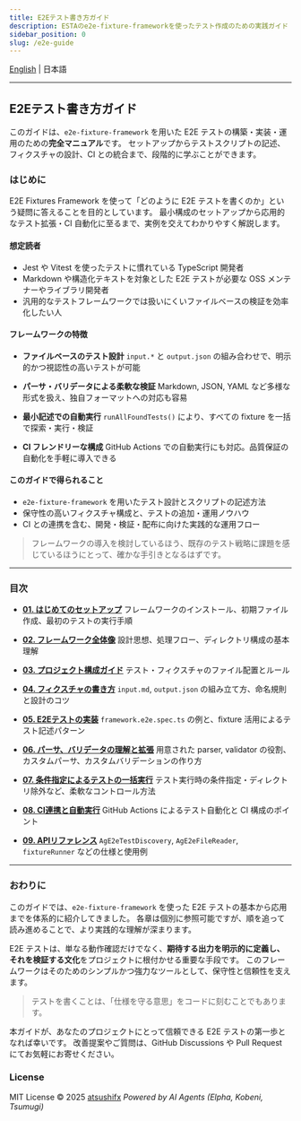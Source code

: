 ```yaml
---
title: E2Eテスト書き方ガイド
description: ESTAのe2e-fixture-frameworkを使ったテスト作成のための実践ガイド
sidebar_position: 0
slug: /e2e-guide
---
```


<!-- textlint-disable ja-technical-writing/ja-no-mixed-period -->

[English](README.md) | 日本語

<!-- textlint-enable -->

---

## E2Eテスト書き方ガイド

このガイドは、`e2e-fixture-framework` を用いた E2E テストの構築・実装・運用のための**完全マニュアル**です。
セットアップからテストスクリプトの記述、フィクスチャの設計、CI との統合まで、段階的に学ぶことができます。

### はじめに

E2E Fixtures Framework を使って「どのように E2E テストを書くのか」という疑問に答えることを目的としています。
最小構成のセットアップから応用的なテスト拡張・CI 自動化に至るまで、実例を交えてわかりやすく解説します。

#### 想定読者

- Jest や Vitest を使ったテストに慣れている TypeScript 開発者
- Markdown や構造化テキストを対象とした E2E テストが必要な OSS メンテナーやライブラリ開発者
- 汎用的なテストフレームワークでは扱いにくいファイルベースの検証を効率化したい人

#### フレームワークの特徴

- **ファイルベースのテスト設計**
  `input.*` と `output.json` の組み合わせで、明示的かつ視認性の高いテストが可能

- **パーサ・バリデータによる柔軟な検証**
  Markdown, JSON, YAML など多様な形式を扱え、独自フォーマットへの対応も容易

- **最小記述での自動実行**
  `runAllFoundTests()` により、すべての fixture を一括で探索・実行・検証

- **CI フレンドリーな構成**
  GitHub Actions での自動実行にも対応。品質保証の自動化を手軽に導入できる

#### このガイドで得られること

- `e2e-fixture-framework` を用いたテスト設計とスクリプトの記述方法
- 保守性の高いフィクスチャ構成と、テストの追加・運用ノウハウ
- CI との連携を含む、開発・検証・配布に向けた実践的な運用フロー

> フレームワークの導入を検討しているほう、既存のテスト戦略に課題を感じているほうにとって、確かな手引きとなるはずです。

---

### 目次

- [**01. はじめてのセットアップ**](01-getting-started.ja.md)
  フレームワークのインストール、初期ファイル作成、最初のテストの実行手順

- [**02. フレームワーク全体像**](02-overview.ja.md)
  設計思想、処理フロー、ディレクトリ構成の基本理解

- [**03. プロジェクト構成ガイド**](03-project-structure.ja.md)
  テスト・フィクスチャのファイル配置とルール

- [**04. フィクスチャの書き方**](04-writing-fixtures.ja.md)
  `input.md`, `output.json` の組み立て方、命名規則と設計のコツ

- [**05. E2Eテストの実装**](05-writing-e2e-tests.ja.md)
  `framework.e2e.spec.ts` の例と、fixture 活用によるテスト記述パターン

- [**06. パーサ、バリデータの理解と拡張**](06-parsers-and-validators.ja.md)
  用意された parser, validator の役割、カスタムパーサ、カスタムバリデーションの作り方

- [**07. 条件指定によるテストの一括実行**](07-run-tests-with-options.ja.md)
  テスト実行時の条件指定・ディレクトリ除外など、柔軟なコントロール方法

- [**08. CI連携と自動実行**](08-ci-integration.ja.md)
  GitHub Actions によるテスト自動化と CI 構成のポイント

- [**09. APIリファレンス**](09-api-reference.ja.md)
  `AgE2eTestDiscovery`, `AgE2eFileReader`, `fixtureRunner` などの仕様と使用例

---

### おわりに

このガイドでは、`e2e-fixture-framework` を使った E2E テストの基本から応用までを体系的に紹介してきました。
各章は個別に参照可能ですが、順を追って読み進めることで、より実践的な理解が深まります。

E2E テストは、単なる動作確認だけでなく、**期待する出力を明示的に定義し、それを検証する文化**をプロジェクトに根付かせる重要な手段です。
このフレームワークはそのためのシンプルかつ強力なツールとして、保守性と信頼性を支えます。

> テストを書くことは、「仕様を守る意思」をコードに刻むことでもあります。

本ガイドが、あなたのプロジェクトにとって信頼できる E2E テストの第一歩となれば幸いです。
改善提案やご質問は、GitHub Discussions や Pull Request にてお気軽にお寄せください。

### License

MIT License
© 2025 [atsushifx](https://github.com/atsushifx)
*Powered by AI Agents (Elpha, Kobeni, Tsumugi)*
